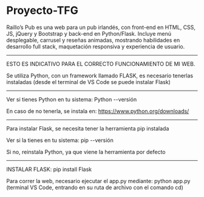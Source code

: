 # Proyecto-TFG
Raillo’s Pub es una web para un pub irlandés, con front-end en HTML, CSS, JS, jQuery y Bootstrap y back-end en Python/Flask. Incluye menú desplegable, carrusel y reseñas animadas, mostrando habilidades en desarrollo full stack, maquetación responsiva y experiencia de usuario.

---------------------------------------------------------------------------------------------------------------------------------------------------------

ESTO ES INDICATIVO PARA EL CORRECTO FUNCIONAMIENTO DE MI WEB.

Se utiliza Python, con un framework llamado FLASK, es necesario tenerlas instaladas (desde el terminal de VS Code se puede instalar Flask)

-----------------------------------------------------------------------------------------------------------------------------

Ver si tienes Python en tu sistema: Python --versión

En caso de no tenerla, se instala en: https://www.python.org/downloads/

-----------------------------------------------------------------------------------------------------------------------------

Para instalar Flask, se necesita tener la herramienta pip instalada

Ver si la tienes en tu sistema: pip --versión

Si no, reinstala Python, ya que viene la herramienta por defecto

-----------------------------------------------------------------------------------------------------------------------------

INSTALAR FLASK: pip install Flask

Para correr la web, necesario ejecutar el app.py mediante: python app.py (terminal VS Code, entrando en su ruta de archivo con el comando cd)

